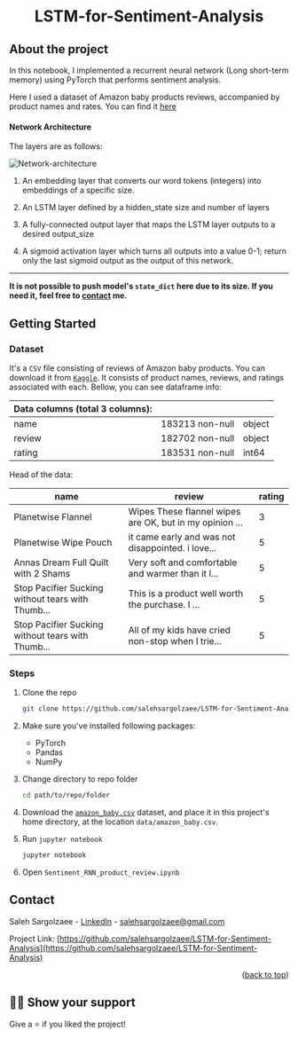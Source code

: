 <h1 align="center">LSTM-for-Sentiment-Analysis</h1>

## About the project

In this notebook, I implemented a recurrent neural network (Long short-term memory) using PyTorch that performs sentiment analysis.

Here I used a dataset of Amazon baby products reviews, accompanied by product names and rates. You can find it [here](https://www.kaggle.com/ronnie3rg/amazon-baby-sentiment-analysis)


#### Network Architecture

The layers are as follows:

![Network-architecture](assets/network_readme.png)

1. An embedding layer that converts our word tokens (integers) into embeddings of a specific size.

2. An LSTM layer defined by a hidden_state size and number of layers

3. A fully-connected output layer that maps the LSTM layer outputs to a desired output_size

4. A sigmoid activation layer which turns all outputs into a value 0-1; return only the last sigmoid output as the output of this network.


___

**It is not possible to push model's 	`state_dict` here due to its size. If you need it, feel free to [contact](#contact) me.**
## Getting Started

### Dataset

It's a `CSV` file consisting of reviews of Amazon baby products. You can download it from [`Kaggle`](https://www.kaggle.com/datasets/ronnie3rg/amazon-baby-sentiment-analysis?select=amazon_baby.csv). It consists of product names, reviews, and ratings associated with each. Bellow, you can see dataframe info:


|Data columns (total 3 columns):|||
| ----- | ----- | ----- |
|name   |183213 non-null |object|
|review |182702 non-null |object|
|rating |183531 non-null |int64|

Head of the data:


|name|	review|	rating|
|---|---|---|
|Planetwise Flannel| Wipes	These flannel wipes are OK, but in my opinion ...|	3
|Planetwise Wipe Pouch|	it came early and was not disappointed. i love...|	5
|Annas Dream Full Quilt with 2 Shams|	Very soft and comfortable and warmer than it l...|	5
|Stop Pacifier Sucking without tears with Thumb...|	This is a product well worth the purchase. I ...|	5
|Stop Pacifier Sucking without tears with Thumb...|	All of my kids have cried non-stop when I trie...|	5






### Steps 


1. Clone the repo
   ```sh
   git clone https://github.com/salehsargolzaee/LSTM-for-Sentiment-Analysis  
   ```

2. Make sure you've installed following packages:
	* PyTorch
	* Pandas
	* NumPy
	
3. Change directory to repo folder
   ```sh
   cd path/to/repo/folder
   ```
4. Download the [`amazon_baby.csv`](https://www.kaggle.com/datasets/ronnie3rg/amazon-baby-sentiment-analysis?select=amazon_baby.csv) dataset, and place it in this project's home directory, at the location `data/amazon_baby.csv`.


5. Run `jupyter notebook`
    
   ```sh
   jupyter notebook
   ```
6. Open `Sentiment_RNN_product_review.ipynb`


## Contact 
<a id = "contact"></a>

Saleh Sargolzaee - [LinkedIn](https://www.linkedin.com/in/saleh-sargolzaee) - salehsargolzaee@gmail.com

Project Link: [https://github.com/salehsargolzaee/LSTM-for-Sentiment-Analysis](https://github.com/salehsargolzaee/LSTM-for-Sentiment-Analysis)

<p align="right">(<a href="#top">back to top</a>)</p>

## :man_astronaut: Show your support

Give a ⭐️ if you liked the project!



